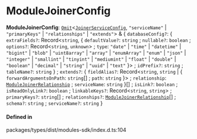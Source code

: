 # ModuleJoinerConfig

 **ModuleJoinerConfig**: [`Omit`](Omit.md)<[`JoinerServiceConfig`](../interfaces/JoinerServiceConfig.md), ``"serviceName"`` \| ``"primaryKeys"`` \| ``"relationships"`` \| ``"extends"``\> & { `databaseConfig?`: { `extraFields?`: Record<`string`, { `defaultValue?`: `string` ; `nullable?`: `boolean` ; `options?`: Record<`string`, `unknown`\> ; `type`: ``"date"`` \| ``"time"`` \| ``"datetime"`` \| ``"bigint"`` \| ``"blob"`` \| ``"uint8array"`` \| ``"array"`` \| ``"enumArray"`` \| ``"enum"`` \| ``"json"`` \| ``"integer"`` \| ``"smallint"`` \| ``"tinyint"`` \| ``"mediumint"`` \| ``"float"`` \| ``"double"`` \| ``"boolean"`` \| ``"decimal"`` \| ``"string"`` \| ``"uuid"`` \| ``"text"``  }\> ; `idPrefix?`: `string` ; `tableName?`: `string`  } ; `extends?`: { `fieldAlias?`: Record<`string`, `string` \| { `forwardArgumentsOnPath`: `string`[] ; `path`: `string`  }\> ; `relationship`: [`ModuleJoinerRelationship`](ModuleJoinerRelationship.md) ; `serviceName`: `string`  }[] ; `isLink?`: `boolean` ; `isReadOnlyLink?`: `boolean` ; `linkableKeys?`: Record<`string`, `string`\> ; `primaryKeys?`: `string`[] ; `relationships?`: [`ModuleJoinerRelationship`](ModuleJoinerRelationship.md)[] ; `schema?`: `string` ; `serviceName?`: `string`  }

#### Defined in

packages/types/dist/modules-sdk/index.d.ts:104
